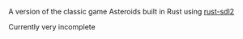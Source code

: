 A version of the classic game Asteroids built in Rust using [rust-sdl2](https://crates.io/crates/sdl2)

Currently very incomplete